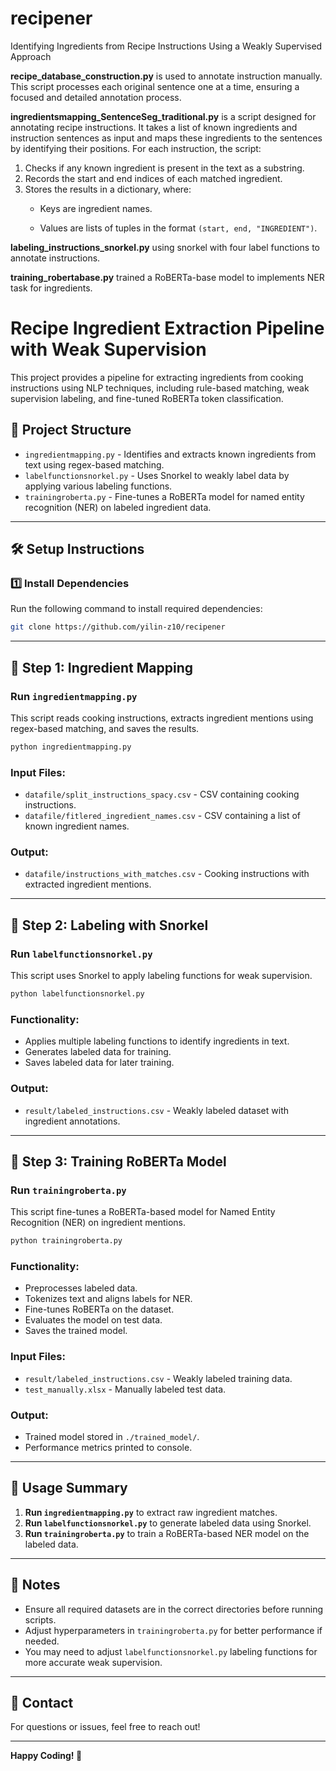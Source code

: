 # recipener
Identifying Ingredients from Recipe Instructions Using a Weakly Supervised Approach

**recipe_database_construction.py** is used to annotate instruction manually. This script processes each original sentence one at a time, ensuring a focused and detailed annotation process.

**ingredientsmapping_SentenceSeg_traditional.py** is a script designed for annotating recipe instructions. It takes a list of known ingredients and instruction sentences as input and maps these ingredients to the sentences by identifying their positions. 
For each instruction, the script:
1. Checks if any known ingredient is present in the text as a substring.
2. Records the start and end indices of each matched ingredient.
3. Stores the results in a dictionary, where:
   - Keys are ingredient names.
   
   - Values are lists of tuples in the format `(start, end, "INGREDIENT")`.
  
**labeling_instructions_snorkel.py** using snorkel with four label functions to annotate instructions.

**training_robertabase.py** trained a RoBERTa-base model to implements NER task for ingredients.


# Recipe Ingredient Extraction Pipeline with Weak Supervision

This project provides a pipeline for extracting ingredients from cooking instructions using NLP techniques, including rule-based matching, weak supervision labeling, and fine-tuned RoBERTa token classification.

## 📂 Project Structure

- `ingredientmapping.py` - Identifies and extracts known ingredients from text using regex-based matching.
- `labelfunctionsnorkel.py` - Uses Snorkel to weakly label data by applying various labeling functions.
- `trainingroberta.py` - Fine-tunes a RoBERTa model for named entity recognition (NER) on labeled ingredient data.

---

## 🛠 Setup Instructions

### 1️⃣ Install Dependencies
Run the following command to install required dependencies:
```bash
git clone https://github.com/yilin-z10/recipener
```



---

## 🔹 Step 1: Ingredient Mapping

### **Run `ingredientmapping.py`**
This script reads cooking instructions, extracts ingredient mentions using regex-based matching, and saves the results.
```bash
python ingredientmapping.py
```

### **Input Files:**
- `datafile/split_instructions_spacy.csv` - CSV containing cooking instructions.
- `datafile/fitlered_ingredient_names.csv` - CSV containing a list of known ingredient names.

### **Output:**
- `datafile/instructions_with_matches.csv` - Cooking instructions with extracted ingredient mentions.

---

## 🔹 Step 2: Labeling with Snorkel

### **Run `labelfunctionsnorkel.py`**
This script uses Snorkel to apply labeling functions for weak supervision.
```bash
python labelfunctionsnorkel.py
```

### **Functionality:**
- Applies multiple labeling functions to identify ingredients in text.
- Generates labeled data for training.
- Saves labeled data for later training.

### **Output:**
- `result/labeled_instructions.csv` - Weakly labeled dataset with ingredient annotations.

---

## 🔹 Step 3: Training RoBERTa Model

### **Run `trainingroberta.py`**
This script fine-tunes a RoBERTa-based model for Named Entity Recognition (NER) on ingredient mentions.
```bash
python trainingroberta.py
```

### **Functionality:**
- Preprocesses labeled data.
- Tokenizes text and aligns labels for NER.
- Fine-tunes RoBERTa on the dataset.
- Evaluates the model on test data.
- Saves the trained model.

### **Input Files:**
- `result/labeled_instructions.csv` - Weakly labeled training data.
- `test_manually.xlsx` - Manually labeled test data.

### **Output:**
- Trained model stored in `./trained_model/`.
- Performance metrics printed to console.

---

## 🚀 Usage Summary
1. **Run `ingredientmapping.py`** to extract raw ingredient matches.
2. **Run `labelfunctionsnorkel.py`** to generate labeled data using Snorkel.
3. **Run `trainingroberta.py`** to train a RoBERTa-based NER model on the labeled data.

---

## 📌 Notes
- Ensure all required datasets are in the correct directories before running scripts.
- Adjust hyperparameters in `trainingroberta.py` for better performance if needed.
- You may need to adjust `labelfunctionsnorkel.py` labeling functions for more accurate weak supervision.

---

## 📧 Contact
For questions or issues, feel free to reach out!

---

**Happy Coding! 🎯**



  

  

